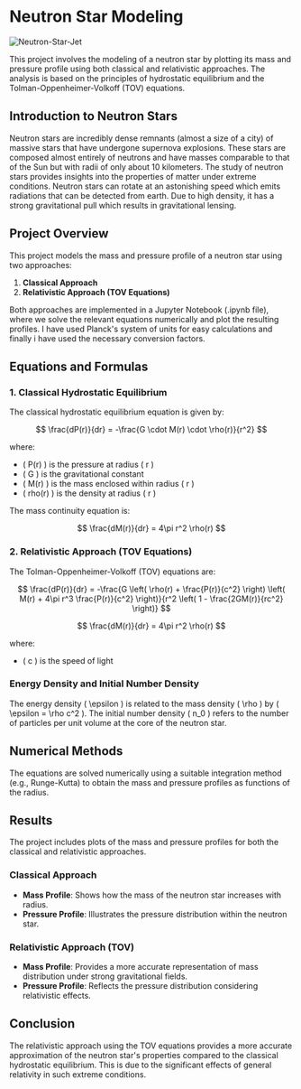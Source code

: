 # Neutron Star Modeling
![Neutron-Star-Jet](https://github.com/Abhishek-465/Neutron-Star-Model/assets/127030695/c64ef0a6-0a65-4fff-878b-99948af9af8d)

This project involves the modeling of a neutron star by plotting its mass and pressure profile using both classical and relativistic approaches. The analysis is based on the principles of hydrostatic equilibrium and the Tolman-Oppenheimer-Volkoff (TOV) equations.



## Introduction to Neutron Stars

Neutron stars are incredibly dense remnants (almost a size of a city) of massive stars that have undergone supernova explosions. These stars are composed almost entirely of neutrons and have masses comparable to that of the Sun but with radii of only about 10 kilometers. The study of neutron stars provides insights into the properties of matter under extreme conditions. Neutron stars can rotate at an astonishing speed which emits radiations that can be detected from earth. Due to high density, it has a strong gravitational pull which results in gravitational lensing.

## Project Overview

This project models the mass and pressure profile of a neutron star using two approaches:
1. **Classical Approach**
2. **Relativistic Approach (TOV Equations)**

Both approaches are implemented in a Jupyter Notebook (.ipynb file), where we solve the relevant equations numerically and plot the resulting profiles. I have used Planck's system of units for easy calculations and finally i have used the necessary conversion factors.

## Equations and Formulas

### 1. Classical Hydrostatic Equilibrium

The classical hydrostatic equilibrium equation is given by:

$$ \frac{dP(r)}{dr} = -\frac{G \cdot M(r) \cdot \rho(r)}{r^2} $$

where:
- \( P(r) \) is the pressure at radius \( r \)
- \( G \) is the gravitational constant
- \( M(r) \) is the mass enclosed within radius \( r \)
- \( rho(r) \) is the density at radius \( r \)

The mass continuity equation is:

$$ \frac{dM(r)}{dr} = 4\pi r^2 \rho(r) $$

### 2. Relativistic Approach (TOV Equations)

The Tolman-Oppenheimer-Volkoff (TOV) equations are:

$$ \frac{dP(r)}{dr} = -\frac{G \left( \rho(r) + \frac{P(r)}{c^2} \right) \left( M(r) + 4\pi r^3 \frac{P(r)}{c^2} \right)}{r^2 \left( 1 - \frac{2GM(r)}{rc^2} \right)} $$

$$ \frac{dM(r)}{dr} = 4\pi r^2 \rho(r) $$

where:
- \( c \) is the speed of light

### Energy Density and Initial Number Density

The energy density \( \epsilon \) is related to the mass density \( \rho \) by \( \epsilon = \rho c^2 \). The initial number density \( n_0 \) refers to the number of particles per unit volume at the core of the neutron star.

## Numerical Methods

The equations are solved numerically using a suitable integration method (e.g., Runge-Kutta) to obtain the mass and pressure profiles as functions of the radius.

## Results

The project includes plots of the mass and pressure profiles for both the classical and relativistic approaches. 

### Classical Approach
- **Mass Profile**: Shows how the mass of the neutron star increases with radius.
- **Pressure Profile**: Illustrates the pressure distribution within the neutron star.

### Relativistic Approach (TOV)
- **Mass Profile**: Provides a more accurate representation of mass distribution under strong gravitational fields.
- **Pressure Profile**: Reflects the pressure distribution considering relativistic effects.

## Conclusion

The relativistic approach using the TOV equations provides a more accurate approximation of the neutron star's properties compared to the classical hydrostatic equilibrium. This is due to the significant effects of general relativity in such extreme conditions.
